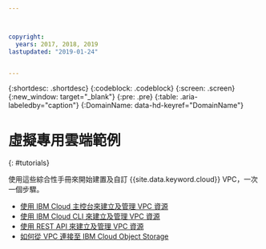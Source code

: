 ```yaml
---



copyright:
  years: 2017, 2018, 2019
lastupdated: "2019-01-24"


---
```


{:shortdesc: .shortdesc}
{:codeblock: .codeblock}
{:screen: .screen}
{:new_window: target="_blank"}
{:pre: .pre}
{:table: .aria-labeledby="caption"}
{:DomainName: data-hd-keyref="DomainName"}

# 虛擬專用雲端範例
{: #tutorials}

使用這些綜合性手冊來開始建置及自訂 {{site.data.keyword.cloud}} VPC，一次一個步驟。

* [使用 IBM Cloud 主控台來建立及管理 VPC 資源](http://{DomainName}/docs/infrastructure/vpc?topic=vpc-creating-a-vpc-using-the-ibm-cloud-console)
* [使用 IBM Cloud CLI 來建立及管理 VPC 資源](http://{DomainName}/docs/infrastructure/vpc?topic=vpc-creating-a-vpc-using-the-ibm-cloud-cli)
* [使用 REST API 來建立及管理 VPC 資源](http://{DomainName}/docs/infrastructure/vpc?topic=vpc-creating-a-vpc-using-the-rest-apis)
* [如何從 VPC 連接至 IBM Cloud Object Storage](http://{DomainName}/docs/infrastructure/vpc?topic=vpc-connecting-to-ibm-cloud-object-storage-from-a-vpc)
 
   
